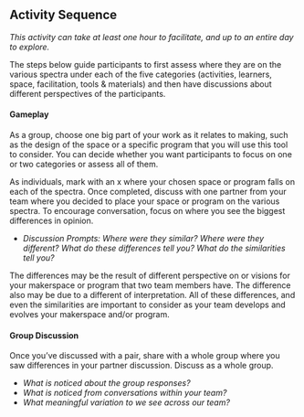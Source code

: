 ## Activity Sequence
*This activity can take at least one hour to facilitate, and up to an entire day to explore.*

The steps below guide participants to first assess where they are on the various spectra under each of the five categories (activities, learners, space, facilitation, tools & materials) and then have discussions about different perspectives of the participants.


#### Gameplay
As a group, choose one big part of your work as it relates to making, such as the design of the space or a specific program that you will use this tool to consider. You can decide whether you want participants to focus on one or two categories or assess all of them. 

As individuals, mark with an x where your chosen space or program falls on each of the spectra. Once completed, discuss with one partner from your team where you decided to place your space or program on the various spectra. To encourage conversation, focus on where you see the biggest differences in opinion. 
* *Discussion Prompts: Where were they similar? Where were they different? What do these differences tell you? What do the similarities tell you?* 

The differences may be the result of different perspective on or visions for your makerspace or program that two team members have. The difference also may be due to a different of interpretation. All of these differences, and even the similarities are important to consider as your team develops and evolves your makerspace and/or program. 


#### Group Discussion
Once you’ve discussed with a pair, share with a whole group where you saw differences in your partner discussion. Discuss as a whole group.
* *What is noticed about the group responses?*
* *What is noticed from conversations within your team?* 
* *What meaningful variation to we see across our team?*
